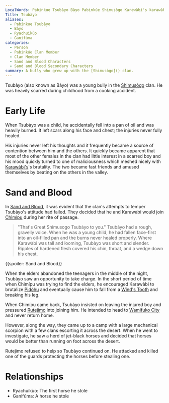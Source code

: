 ```yaml
---
LocalWords: Pabinkue Tsubàyo Bàyo Pabinkúe Shimusògo Karawàbi's karawàbi Tsubàyo's Chimípu Shimusogo Pidòhu Rutejìmo Wamifuko Ryachuikùo Ganifúma
Title: Tsubàyo
aliases:
  - Pabinkue Tsubàyo
  - Bàyo
  - Ryachuikùo
  - Ganifúma
categories:
  - Person
  - Pabinkúe Clan Member
  - Clan Member
  - Sand and Blood Characters
  - Sand and Blood Secondary Characters
summary: A bully who grew up with the [Shimusògo]() clan.
---
```


Tsubàyo (also known as Bàyo) was a young bully in the [Shimusògo]() clan. He was heavily scarred during childhood from a cooking accident.

# Early Life

When Tsubàyo was a child, he accidentally fell into a pan of oil and was heavily burned. It left scars along his face and chest; the injuries never fully healed.

His injuries never left his thoughts and it frequently became a source of contention between him and the others. It quickly became apparent that most of the other females in the clan had little interest in a scarred boy and his mood quickly turned to one of maliciousness which meshed nicely with [Karawàbi's](/karawàbi/)'s brutality. The two became fast friends and amused themselves by beating on the others in the valley.

# Sand and Blood

In [Sand and Blood](), it was evident that the clan's attempts to temper Tsubàyo's attitude had failed. They decided that he and Karawàbi would join [Chimípu]() during her rite of passage.

> "That's Great Shimusogo Tsubàyo to you." Tsubàyo had a rough, gravelly voice. When he was a young child, he had fallen face-first into an oil-filled pan and the burns never healed properly. Where Karawàbi was tall and looming, Tsubàyo was short and slender. Ripples of hardened flesh covered his chin, throat, and a wedge down his chest.

{{spoiler: Sand and Blood}}

When the elders abandoned the teenagers in the middle of the night, Tsubàyo saw an opportunity to take charge. In the short period of time when Chimípu was trying to find the elders, he encouraged Karawàbi to brutalize [Pidòhu]() and eventually cause him to fall from a [Wind's Tooth]() and breaking his leg.

When Chimípu came back, Tsubàyo insisted on leaving the injured boy and pressured [Rutejìmo]() into joining him. He intended to head to [Wamifuko City]() and never return home.

However, along the way, they came up to a camp with a large mechanical scorpion with a few clans escorting it across the desert. When he went to investigate, he saw a herd of jet-black horses and decided that horses would be better than running on foot across the desert.

Rutejìmo refused to help so Tsubàyo continued on. He attacked and killed one of the guards protecting the horses before stealing one.

# Relationships

* Ryachuikùo: The first horse he stole
* Ganifúma: A horse he stole
